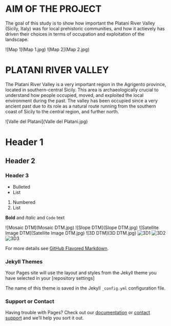 # AIM OF THE PROJECT

The goal of this study is to show how important the Platani River Valley (Sicily, Italy) was for local prehistoric communities, and 
how it actievely has driven their choices in terms of occupation and exploitation of the landscape.

![Map 1](Map 1.jpg) ![Map 2](Map 2.jpg)

# PLATANI RIVER VALLEY

The Platani River Valley is a very important region in the Agrigento province, located in southern-central Sicily. This area is archaeologically crucial to understand how people occupied, moved, and exploited the local environment during the past. The valley has been occupied since a very ancient past due to its role as a natural route running from the southern coast of Sicily to the central region, and further north.

![Valle del Platani](Valle del Platani.jpg)

# Header 1

## Header 2

### Header 3

- Bulleted
- List

1. Numbered
2. List

**Bold** and _Italic_ and `Code` text

![Mosaic DTM](Mosaic DTM.jpg)
![Slope DTM](Slope DTM.jpg)
![Satellite Image DTM](Satellite Image DTM.jpg)
![3D DTM](3D DTM.jpg)
![3D1](3D1.jpg)
![3D2](3D2.jpg)
![3D3](3D3.jpg)

For more details see [GitHub Flavored Markdown](https://guides.github.com/features/mastering-markdown/).

### Jekyll Themes

Your Pages site will use the layout and styles from the Jekyll theme you have selected in your [repository settings]

The name of this theme is saved in the Jekyll `_config.yml` configuration file.


### Support or Contact

Having trouble with Pages? Check out our [documentation](https://help.github.com/categories/github-pages-basics/) or [contact support](https://github.com/contact) and we’ll help you sort it out.

